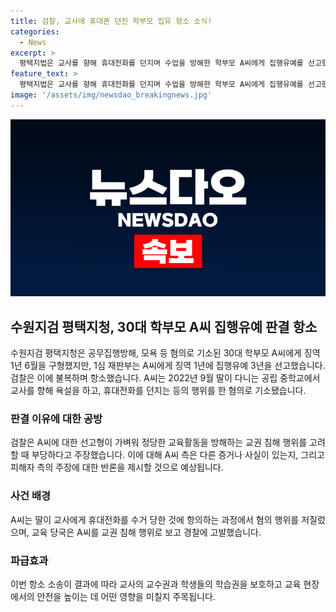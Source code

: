 ```yaml
---
title: 검찰, 교사에 휴대폰 던진 학부모 집유 항소 소식!
categories:
  - News
excerpt: >
  평택지법은 교사를 향해 휴대전화를 던지며 수업을 방해한 학부모 A씨에게 집행유예를 선고했지만, 검찰은 불복하고 항소했습니다. A씨는 딸을 수업 중인 교사에게 욕설하고 휴대전화를 던진 혐의로 기소되었는데, 검찰은 징역 1년 6개월을 구형했지만 법원은 징역 1년에 집행유예 3년을 선고했습니다. 검찰은 항소이유로 "교사와 학생의 학습권을 보호할 필요가 있다"고 밝혔습니다. A씨는 2022년 9월 한 공립 중학교를 찾아가 교사를 공격한 것으로 조사됐으며, 교육 당국에 의해 경찰에 고발되었습니다.
feature_text: >
  평택지법은 교사를 향해 휴대전화를 던지며 수업을 방해한 학부모 A씨에게 집행유예를 선고했지만, 검찰은 불복하고 항소했습니다. A씨는 딸을 수업 중인 교사에게 욕설하고 휴대전화를 던진 혐의로 기소되었는데, 검찰은 징역 1년 6개월을 구형했지만 법원은 징역 1년에 집행유예 3년을 선고했습니다. 검찰은 항소이유로 "교사와 학생의 학습권을 보호할 필요가 있다"고 밝혔습니다. A씨는 2022년 9월 한 공립 중학교를 찾아가 교사를 공격한 것으로 조사됐으며, 교육 당국에 의해 경찰에 고발되었습니다.
image: '/assets/img/newsdao_breakingnews.jpg'
---
```


<p><img src="/assets/img/newsdao_breakingnews.jpg" alt="koreaapp 속보" /></p>

<h2 data-ke-size="size26">수원지검 평택지청, 30대 학부모 A씨 집행유예 판결 항소</h2>

<p data-ke-size="size16">수원지검 평택지청은 공무집행방해, 모욕 등 혐의로 기소된 30대 학부모 A씨에게 징역 1년 6월을 구형했지만, 1심 재판부는 A씨에게 징역 1년에 집행유예 3년을 선고했습니다. 검찰은 이에 불복하며 항소했습니다. A씨는 2022년 9월 딸이 다니는 공립 중학교에서 교사를 향해 욕설을 하고, 휴대전화를 던지는 등의 행위를 한 혐의로 기소됐습니다. </p>

<h3>판결 이유에 대한 공방</h3>

<p data-ke-size="size16">검찰은 A씨에 대한 선고형이 가벼워 정당한 교육활동을 방해하는 교권 침해 행위를 고려할 때 부당하다고 주장했습니다. 이에 대해 A씨 측은 다른 증거나 사실이 있는지, 그리고 피해자 측의 주장에 대한 반론을 제시할 것으로 예상됩니다.</p>

<h3>사건 배경</h3>

<p data-ke-size="size16">A씨는 딸이 교사에게 휴대전화를 수거 당한 것에 항의하는 과정에서 혐의 행위를 저질렀으며, 교육 당국은 A씨를 교권 침해 행위로 보고 경찰에 고발했습니다.</p>

<h3>파급효과</h3>

<p data-ke-size="size16">이번 항소 소송이 결과에 따라 교사의 교수권과 학생들의 학습권을 보호하고 교육 현장에서의 안전을 높이는 데 어떤 영향을 미칠지 주목됩니다.</p>

